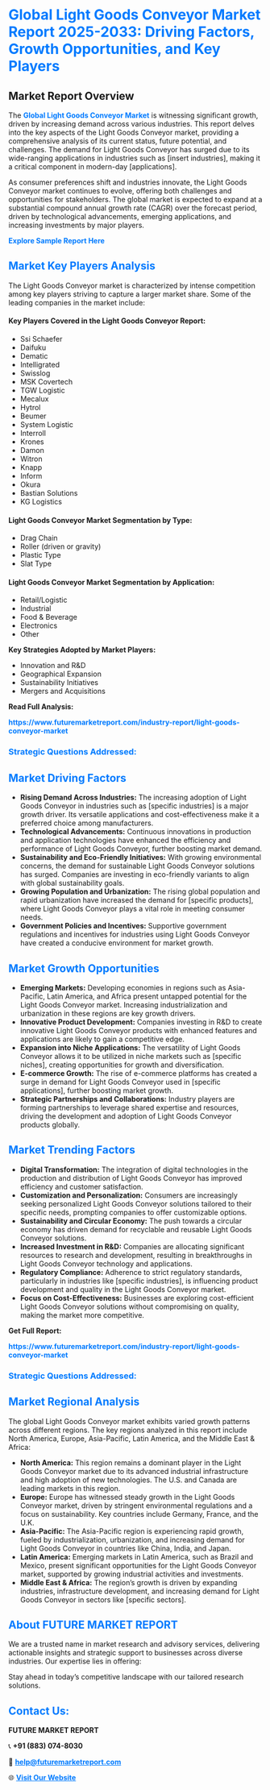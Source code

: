 <h1 style="color: #007BFF;">Global Light Goods Conveyor Market Report 2025-2033: Driving Factors, Growth Opportunities, and Key Players</h1>

<section id="overview">
<h2>Market Report Overview</h2>
<p>The <a href="https://www.futuremarketreport.com/industry-report/light-goods-conveyor-market" style="color: #007BFF; text-decoration: none;"><strong>Global Light Goods Conveyor Market</strong></a> is witnessing significant growth, driven by increasing demand across various industries. This report delves into the key aspects of the Light Goods Conveyor market, providing a comprehensive analysis of its current status, future potential, and challenges. The demand for Light Goods Conveyor has surged due to its wide-ranging applications in industries such as [insert industries], making it a critical component in modern-day [applications].</p>
<p>As consumer preferences shift and industries innovate, the Light Goods Conveyor market continues to evolve, offering both challenges and opportunities for stakeholders. The global market is expected to expand at a substantial compound annual growth rate (CAGR) over the forecast period, driven by technological advancements, emerging applications, and increasing investments by major players.</p>
</section>

<section id="overview">
<p><a href="https://www.futuremarketreport.com/request-sample/reportId=40919" style="color: #007BFF; text-decoration: none;"><strong>Explore Sample Report Here</strong></a></p>
</section>

<section id="key-players">
<h2 style="color: #007BFF;">Market Key Players Analysis</h2>
<p>The Light Goods Conveyor market is characterized by intense competition among key players striving to capture a larger market share. Some of the leading companies in the market include:</p>
<h4>Key Players Covered in the Light Goods Conveyor Report:</h4>
<ul><li>Ssi Schaefer</li><li>Daifuku</li><li>Dematic</li><li>Intelligrated</li><li>Swisslog</li><li>MSK Covertech</li><li>TGW Logistic</li><li>Mecalux</li><li>Hytrol</li><li>Beumer</li><li>System Logistic</li><li>Interroll</li><li>Krones</li><li>Damon</li><li>Witron</li><li>Knapp</li><li>Inform</li><li>Okura</li><li>Bastian Solutions</li><li>KG Logistics</li></ul>
<h4>Light Goods Conveyor Market Segmentation by Type:</h4>
<ul><li>Drag Chain</li><li>Roller (driven or gravity)</li><li>Plastic Type</li><li>Slat Type</li></ul>

<h4>Light Goods Conveyor Market Segmentation by Application:</h4>
<ul><li>Retail/Logistic</li><li>Industrial</li><li>Food &amp; Beverage</li><li>Electronics</li><li>Other</li></ul>
<p><strong>Key Strategies Adopted by Market Players:</strong></p>
<ul>
<li>Innovation and R&D</li>
<li>Geographical Expansion</li>
<li>Sustainability Initiatives</li>
<li>Mergers and Acquisitions</li>
</ul>
</section>

<section>
<p><strong>Read Full Analysis: </strong></p><a href="https://www.futuremarketreport.com/industry-report/light-goods-conveyor-market" style="color: #007BFF; text-decoration: none;"><strong>https://www.futuremarketreport.com/industry-report/light-goods-conveyor-market</strong></a>
<h3 style="color: #007BFF;">Strategic Questions Addressed:</h3>
</section>

<section id="driving-factors">
<h2 style="color: #007BFF;">Market Driving Factors</h2>
<ul>
<li><strong>Rising Demand Across Industries:</strong> The increasing adoption of Light Goods Conveyor in industries such as [specific industries] is a major growth driver. Its versatile applications and cost-effectiveness make it a preferred choice among manufacturers.</li>
<li><strong>Technological Advancements:</strong> Continuous innovations in production and application technologies have enhanced the efficiency and performance of Light Goods Conveyor, further boosting market demand.</li>
<li><strong>Sustainability and Eco-Friendly Initiatives:</strong> With growing environmental concerns, the demand for sustainable Light Goods Conveyor solutions has surged. Companies are investing in eco-friendly variants to align with global sustainability goals.</li>
<li><strong>Growing Population and Urbanization:</strong> The rising global population and rapid urbanization have increased the demand for [specific products], where Light Goods Conveyor plays a vital role in meeting consumer needs.</li>
<li><strong>Government Policies and Incentives:</strong> Supportive government regulations and incentives for industries using Light Goods Conveyor have created a conducive environment for market growth.</li>
</ul>
</section>

<section id="growth-opportunities">
<h2 style="color: #007BFF;">Market Growth Opportunities</h2>
<ul>
<li><strong>Emerging Markets:</strong> Developing economies in regions such as Asia-Pacific, Latin America, and Africa present untapped potential for the Light Goods Conveyor market. Increasing industrialization and urbanization in these regions are key growth drivers.</li>
<li><strong>Innovative Product Development:</strong> Companies investing in R&D to create innovative Light Goods Conveyor products with enhanced features and applications are likely to gain a competitive edge.</li>
<li><strong>Expansion into Niche Applications:</strong> The versatility of Light Goods Conveyor allows it to be utilized in niche markets such as [specific niches], creating opportunities for growth and diversification.</li>
<li><strong>E-commerce Growth:</strong> The rise of e-commerce platforms has created a surge in demand for Light Goods Conveyor used in [specific applications], further boosting market growth.</li>
<li><strong>Strategic Partnerships and Collaborations:</strong> Industry players are forming partnerships to leverage shared expertise and resources, driving the development and adoption of Light Goods Conveyor products globally.</li>
</ul>
</section>

<section id="trending-factors">
<h2 style="color: #007BFF;">Market Trending Factors</h2>
<ul>
<li><strong>Digital Transformation:</strong> The integration of digital technologies in the production and distribution of Light Goods Conveyor has improved efficiency and customer satisfaction.</li>
<li><strong>Customization and Personalization:</strong> Consumers are increasingly seeking personalized Light Goods Conveyor solutions tailored to their specific needs, prompting companies to offer customizable options.</li>
<li><strong>Sustainability and Circular Economy:</strong> The push towards a circular economy has driven demand for recyclable and reusable Light Goods Conveyor solutions.</li>
<li><strong>Increased Investment in R&D:</strong> Companies are allocating significant resources to research and development, resulting in breakthroughs in Light Goods Conveyor technology and applications.</li>
<li><strong>Regulatory Compliance:</strong> Adherence to strict regulatory standards, particularly in industries like [specific industries], is influencing product development and quality in the Light Goods Conveyor market.</li>
<li><strong>Focus on Cost-Effectiveness:</strong> Businesses are exploring cost-efficient Light Goods Conveyor solutions without compromising on quality, making the market more competitive.</li>
</ul>
</section>

<section>
<p><strong>Get Full Report: </strong></p><a href="https://www.futuremarketreport.com/industry-report/light-goods-conveyor-market" style="color: #007BFF; text-decoration: none;"><strong>https://www.futuremarketreport.com/industry-report/light-goods-conveyor-market</strong></a>
<h3 style="color: #007BFF;">Strategic Questions Addressed:</h3>
</section>


<section id="regional-analysis">
<h2 style="color: #007BFF;">Market Regional Analysis</h2>
<p>The global Light Goods Conveyor market exhibits varied growth patterns across different regions. The key regions analyzed in this report include North America, Europe, Asia-Pacific, Latin America, and the Middle East & Africa:</p>
<ul>
<li><strong>North America:</strong> This region remains a dominant player in the Light Goods Conveyor market due to its advanced industrial infrastructure and high adoption of new technologies. The U.S. and Canada are leading markets in this region.</li>
<li><strong>Europe:</strong> Europe has witnessed steady growth in the Light Goods Conveyor market, driven by stringent environmental regulations and a focus on sustainability. Key countries include Germany, France, and the U.K.</li>
<li><strong>Asia-Pacific:</strong> The Asia-Pacific region is experiencing rapid growth, fueled by industrialization, urbanization, and increasing demand for Light Goods Conveyor in countries like China, India, and Japan.</li>
<li><strong>Latin America:</strong> Emerging markets in Latin America, such as Brazil and Mexico, present significant opportunities for the Light Goods Conveyor market, supported by growing industrial activities and investments.</li>
<li><strong>Middle East & Africa:</strong> The region’s growth is driven by expanding industries, infrastructure development, and increasing demand for Light Goods Conveyor in sectors like [specific sectors].</li>
</ul>
</section>

<footer>
<h2 style="color: #007BFF;">About FUTURE MARKET REPORT</h2>
<p>We are a trusted name in market research and advisory services, delivering actionable insights and strategic support to businesses across diverse industries. Our expertise lies in offering:</p>

<p>Stay ahead in today’s competitive landscape with our tailored research solutions.</p>

<h2 style="color: #007BFF;">Contact Us:</h2>
<p><strong>FUTURE MARKET REPORT</strong></p>
<p>📞 <strong>+91 (883) 074-8030</strong></p>
<p>📧 <strong><a href="mailto:help@futuremarketreport.com" style="color: #007BFF;">help@futuremarketreport.com</a></strong></p>
<p>🌐 <strong><a href="https://www.futuremarketreport.com/" style="color: #007BFF;">Visit Our Website</a></strong></p>
</footer>